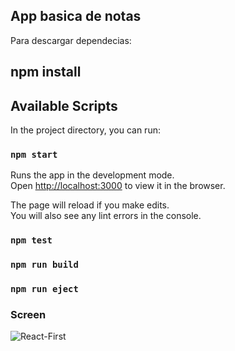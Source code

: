
## App basica de notas 


Para descargar dependecias: <br/>

## npm install 



## Available Scripts

In the project directory, you can run:

### `npm start`

Runs the app in the development mode.<br />
Open [http://localhost:3000](http://localhost:3000) to view it in the browser.

The page will reload if you make edits.<br />
You will also see any lint errors in the console.

### `npm test`
### `npm run build`
### `npm run eject`

### Screen
![React-First](https://user-images.githubusercontent.com/26583474/80897388-984b4a00-8cbd-11ea-8547-e0e3e1a231e5.png)

